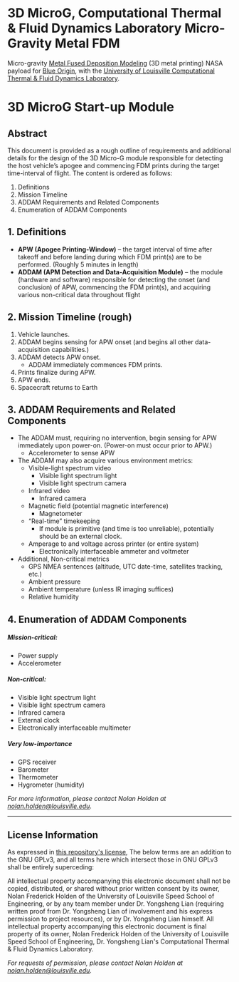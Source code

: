 # 3D MicroG, Computational Thermal & Fluid Dynamics Laboratory Micro-Gravity Metal FDM
Micro-gravity [Metal Fused Deposition Modeling](https://github.com/nolanholden/3d-micro-g/blob/4fd37d409fcfca17d81ec334c00d76ba0316be27/docs/fused-deposition-modeling-of-metals.pdf) (3D metal printing) NASA payload for [Blue Origin](https://www.blueorigin.com/), with the [University of Louisville Computational Thermal & Fluid Dynamics Laboratory](http://yongshenglian.wixsite.com/ctflab).


# 3D MicroG Start-up Module

## Abstract
This document is provided as a rough outline of requirements and additional details for the design of the 3D Micro-G module responsible for detecting the host vehicle’s apogee and commencing FDM prints during the target time-interval of flight. The content is ordered as follows:
1. Definitions
2. Mission Timeline
3. ADDAM Requirements and Related Components
4. Enumeration of ADDAM Components


## 1. Definitions
- **APW (Apogee Printing-Window)** – the target interval of time after takeoff and before landing during which FDM print(s) are to be performed. (Roughly 5 minutes in length)
- **ADDAM (APM Detection and Data-Acquisition Module)** – the module (hardware and software) responsible for detecting the onset (and conclusion) of APW, commencing the FDM print(s), and acquiring various non-critical data throughout flight


## 2. Mission Timeline (rough)
1. Vehicle launches.
2. ADDAM begins sensing for APW onset (and begins all other data-acquisition capabilities.)
3. ADDAM detects APW onset.
   - ADDAM immediately commences FDM prints.
4. Prints finalize during APW.
5. APW ends.
6. Spacecraft returns to Earth


## 3. ADDAM Requirements and Related Components
- The ADDAM must, requiring no intervention, begin sensing for APW immediately upon power-on. (Power-on must occur prior to APW.)
  - Accelerometer to sense APW
- The ADDAM may also acquire various environment metrics:
  - Visible-light spectrum video
    - Visible light spectrum light
    - Visible light spectrum camera
  - Infrared video
    - Infrared camera
  - Magnetic field (potential magnetic interference)
    - Magnetometer
  - “Real-time” timekeeping
    - If module is primitive (and time is too unreliable), potentially should be an external clock.
  - Amperage to and voltage across printer (or entire system)
    - Electronically interfaceable ammeter and voltmeter
- Additional, Non-critical metrics
  - GPS NMEA sentences (altitude, UTC date-time, satellites tracking, etc.)
  - Ambient pressure
  - Ambient temperature (unless IR imaging suffices)
  - Relative humidity


## 4. Enumeration of ADDAM Components
##### Mission-critical:
- Power supply
- Accelerometer
##### Non-critical:
- Visible light spectrum light
- Visible light spectrum camera
- Infrared camera
- External clock
- Electronically interfaceable multimeter
##### Very low-importance
  - GPS receiver
  - Barometer
  - Thermometer
  - Hygrometer (humidity)

_For more information, please contact Nolan Holden at nolan.holden@louisville.edu._


---


## License Information

As expressed in [this repository's license](https://github.com/nolanholden/3d-micro-g/blob/master/LICENSE), The below terms are an addition to the GNU GPLv3, and all terms here which intersect those in GNU GPLv3 shall be entirely superceding:

All intellectual property accompanying this electronic document shall not be copied, distributed, or shared without prior written consent by its owner, Nolan Frederick Holden of the University of Louisville Speed School of Engineering, or by any team member under Dr. Yongsheng Lian (requiring written proof from Dr. Yongsheng Lian of involvement and his express permission to project resources), or by Dr. Yongsheng Lian himself. All intellectual property accompanying this electronic document is final property of its owner, Nolan Frederick Holden of the University of Louisville Speed School of Engineering, Dr. Yongsheng Lian's Computational Thermal & Fluid Dynamics Laboratory.

_For requests of permission, please contact Nolan Holden at nolan.holden@louisville.edu._
